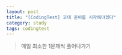 ```yaml
---
layout: post
title: "[CodingTest] 코테 준비를 시작해야겠다"
category: study
tags: codingtest
---
```


> 매일 최소한 1문제씩 풀어나가기

<!--more-->